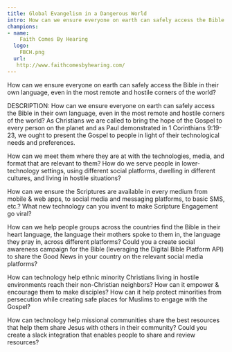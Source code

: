 ```yaml
---
title: Global Evangelism in a Dangerous World
intro: How can we ensure everyone on earth can safely access the Bible in their own language, even in the most remote and hostile corners of the world?
champions:
- name:
    Faith Comes By Hearing
  logo:
    FBCH.png
  url:
   http://www.faithcomesbyhearing.com/
---
```

How can we ensure everyone on earth can safely access the Bible in their own language, even in the most remote and hostile corners of the world?

DESCRIPTION: 
How can we ensure everyone on earth can safely access the Bible in their own language, even in the most remote and hostile corners of the world?
As Christians we are called to bring the hope of the Gospel to every person on the planet and as Paul demonstrated in 1 Corinthians 9:19-23, we ought to present the Gospel to people in light of their technological needs and preferences.

How can we meet them where they are at with the technologies, media, and format that are relevant to them? How do we serve people in lower-technology settings, using different social platforms, dwelling in different cultures, and living in hostile situations?

How can we ensure the Scriptures are available in every medium from mobile & web apps, to social media and messaging platforms, to basic SMS, etc.? What new technology can you invent to make Scripture Engagement go viral?

How can we help people groups across the countries find the Bible in their heart language, the language their mothers spoke to them in, the language they pray in, across different platforms? Could you a create social awareness campaign for the Bible (leveraging the Digital Bible Platform API) to share the Good News in your country on the relevant social media platforms?

How can technology help ethnic minority Christians living in hostile environments reach their non-Christian neighbors? How can it empower & encourage them to make disciples? How can it help protect minorities from persecution while creating safe places for Muslims to engage with the Gospel?

How can technology help missional communities share the best resources that help them share Jesus with others in their community? Could you create a slack integration that enables people to share and review resources?


